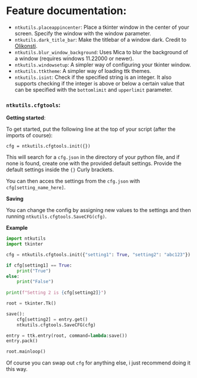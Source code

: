 # Feature documentation:
    
- `ntkutils.placeappincenter`: Place a tkinter window in the center of your screen. Specify the window with the window parameter.
- `ntkutils.dark_title_bar`: Make the titlebar of a window dark. Credit to [Olikonsti](https://github.com/olikonsti).
- `ntkutils.blur_window_background`: Uses Mica to blur the background of a window (requires windows 11.22000 or newer).
- `ntkutils.windowsetup`: A simpler way of configuring your tkinter window.
- `ntkutils.ttktheme`: A simpler way of loading ttk themes.
- `ntkutils.isint`: Check if the specified string is an integer. It also supports checking if the integer is above or below a certain value that can be specified with the `bottomlimit` and `upperlimit` parameter.

### `ntkutils.cfgtools`:

**Getting started**:

To get started, put the following line at the top of your script (after the imports of course):
```
cfg = ntkutils.cfgtools.init({})
```
This will search for a `cfg.json` in the directory of your python file, and if none is found, create one with the provided default settings.
Provide the default settings inside the `{}` Curly brackets.

You can then acces the settings from the `cfg.json` with `cfg[setting_name_here]`.

**Saving**

You can change the config by assigning new values to the settings and then running `ntkutils.cfgtools.SaveCFG(cfg)`.

**Example**

```python
import ntkutils
import tkinter

cfg = ntkutils.cfgtools.init({"setting1": True, "setting2": "abc123"})

if cfg[setting1] == True:
    print("True")
else:
    print("False")
    
print(f"Setting 2 is {cfg[setting2]}")

root = tkinter.Tk()

save():
    cfg[setting2] = entry.get()
    ntkutils.cfgtools.SaveCFG(cfg)

entry = ttk.entry(root, command=lambda:save())
entry.pack()

root.mainloop()
```

Of course you can swap out `cfg` for anything else, i just recommend doing it this way.
